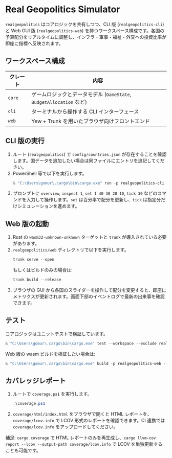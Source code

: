 # Real Geopolitics Simulator

`realgeopolitics` はコアロジックを共有しつつ、CLI 版 (`realgeopolitics-cli`) と Web GUI 版 (`realgeopolitics-web`) を持つワークスペース構成です。各国の予算配分をリアルタイムに調整し、インフラ・軍事・福祉・外交への投資比率が即座に指標へ反映されます。

## ワークスペース構成

| クレート | 内容 |
| --- | --- |
| `core` | ゲームロジックとデータモデル (`GameState`, `BudgetAllocation` など) |
| `cli` | ターミナルから操作する CLI インターフェース |
| `web` | Yew + Trunk を用いたブラウザ向けフロントエンド |

## CLI 版の実行

1. ルート (`realgeopolitics`) で `config/countries.json` が存在することを確認します。国データを追加したい場合は同ファイルにエントリを追記してください。
2. PowerShell 等で以下を実行します。
   ```powershell
   & "C:\Users\gomur\.cargo\bin\cargo.exe" run -p realgeopolitics-cli
   ```
3. プロンプトに `overview`, `inspect 1`, `set 1 40 30 20 10`, `tick 30` などのコマンドを入力して操作します。`set` は百分率で配分を更新し、`tick` は指定分だけシミュレーションを進めます。

## Web 版の起動

1. Rust の `wasm32-unknown-unknown` ターゲットと `trunk` が導入されている必要があります。
2. `realgeopolitics/web` ディレクトリで以下を実行します。
   ```powershell
   trunk serve --open
   ```
   もしくはビルドのみの場合は:
   ```powershell
   trunk build --release
   ```
3. ブラウザの GUI から各国のスライダーを操作して配分を変更すると、即座にメトリクスが更新されます。画面下部のイベントログで最新の出来事を確認できます。

## テスト

コアロジックはユニットテストで検証しています。

```powershell
& "C:\Users\gomur\.cargo\bin\cargo.exe" test --workspace --exclude realgeopolitics-web
```

Web 版の wasm ビルドを検証したい場合は:

```powershell
& "C:\Users\gomur\.cargo\bin\cargo.exe" build -p realgeopolitics-web --target wasm32-unknown-unknown
```
## カバレッジレポート

1. ルートで `coverage.ps1` を実行します。
   ```powershell
   .\coverage.ps1
   ```
2. `coverage/html/index.html` をブラウザで開くと HTML レポートを、`coverage/lcov.info` で LCOV 形式のレポートを確認できます。CI 連携では `coverage/lcov.info` をアップロードしてください。

補足: `cargo coverage` で HTML レポートのみを再生成し、`cargo llvm-cov report --lcov --output-path coverage/lcov.info` で LCOV を単独更新することも可能です。



